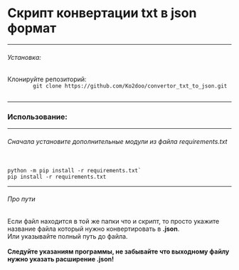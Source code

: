 # Скрипт конвертации txt в json формат
---
###### Установка:
<p>
    Клонируйте репозиторий:
    <code>
        git clone https://github.com/Ko2doo/convertor_txt_to_json.git
    </code>
</p>

---

### Использование:
---
###### Сначала установите дополнительные модули из файла *requirements.txt*
<br>
<code>python -m pip install -r requirements.txt`</code>
<br>
<code>pip install -r requirements.txt</code>

---

###### Про пути
<p>
    Если файл находится в той же папки что и скрипт, то просто укажите название файла который нужно конвертировать в <b>.json</b>.
    <br>
    Или указывайте полный путь до файла.
    <br><br>
    <b>
        Следуйте указаниям программы, не забывайте что выходному файлу нужно указать расширение .json!
    </b>
</p>

